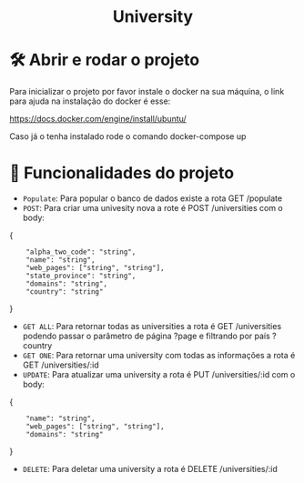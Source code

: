  # <h1 align="center"> University </h1>


# 🛠️ Abrir e rodar o projeto

Para inicializar o projeto por favor instale o docker na sua máquina,  o link para ajuda na instalação do docker é esse: 

https://docs.docker.com/engine/install/ubuntu/ 

Caso já o tenha instalado rode o comando docker-compose up

# :hammer: Funcionalidades do projeto

- `Populate`: Para popular o banco de dados existe a rota  GET   /populate
- `POST`: Para criar uma univesity nova a rote é POST   /universities   com o body:

{

        "alpha_two_code": "string",
        "name": "string",
        "web_pages": ["string", "string"],
        "state_province": "string",
        "domains": "string",
        "country": "string"

}
- `GET ALL`: Para retornar todas as universities a rota é GET     /universities  podendo passar o parâmetro de página ?page e filtrando por país ?country
- `GET ONE`: Para retornar uma university com todas as informações  a rota é GET   /universities/:id
- `UPDATE`: Para atualizar uma university a rota é PUT  /universities/:id   com o body:

{
       
        "name": "string",
        "web_pages": ["string", "string"],    
        "domains": "string"
}
- `DELETE`: Para deletar uma university a rota é DELETE   /universities/:id







